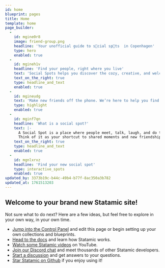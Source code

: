 ```yaml
---
id: home
blueprint: pages
title: Home
template: home
page_builder:
  -
    id: mgine0r8
    image: friend-group.png
    headline: 'Your unofficial guide to s👀cial sp👀ts  in Copenhagen'
    type: hero
    enabled: true
  -
    id: mgineh1v
    headline: 'Find your people, right where you live'
    text: 'Social Spots helps you discover the cozy, creative, and welcoming corners of your city - from community dinners to board game nights. Because finding new connections shouldn’t be hard - it should be fun, local, and real.'
    text_on_the_right: true
    type: headline_and_text
    enabled: true
  -
    id: mgineudg
    text: 'Make new friends off the phone. We’re here to help you find your social spot.'
    type: highlight
    enabled: true
  -
    id: mginf7qn
    headline: 'What is a social spot?'
    text: |-
      A Social Spot is a place where people meet, talk, laugh, and do things together - without needing an invite. It could be a community garden, an open mic, a culture house, or a weekly running club.
      Think of it as your shortcut to shared moments and new friendships.
    text_on_the_right: true
    type: headline_and_text
    enabled: true
  -
    id: mgnlxrxz
    headline: 'Find your new social spot'
    type: interactive_spots
    enabled: true
updated_by: 3373b19c-b44c-49b4-b77f-8ac350a3b782
updated_at: 1761513203
---
```

## Welcome to your brand new Statamic site!

Not sure what to do next? Here are a few ideas, but feel free to explore in your own way, in your own time.

- [Jump into the Control Panel](/cp) and edit this page or begin setting up your own collections and blueprints.
- [Head to the docs](https://statamic.dev) and learn how Statamic works.
- [Watch some Statamic videos](https://youtube.com/statamic) on YouTube.
- [Join our Discord chat](https://statamic.com/discord) and meet thousands of other Statamic developers.
- [Start a discussion](https://github.com/statamic/cms/discussions) and get answers to your questions.
- [Star Statamic on Github](https://github.com/statamic/cms) if you enjoy using it!
